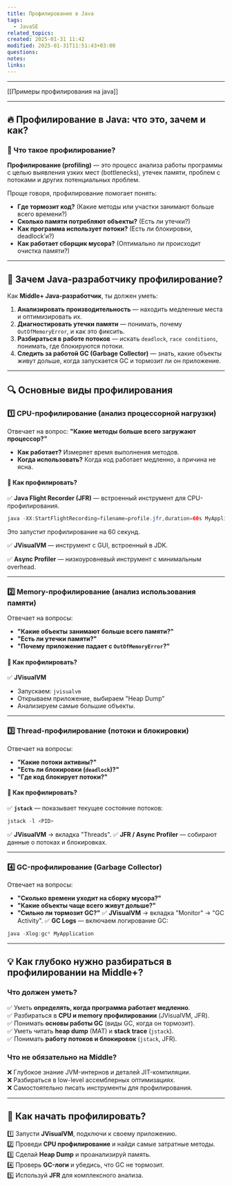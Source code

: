 ```yaml
---
title: Профилирование в Java
tags:
  - JavaSE
related_topics: 
created: 2025-01-31 11:42
modified: 2025-01-31T11:51:43+03:00
questions: 
notes: 
links: 
---
```


---
[[Примеры профилирования на java]]


-----

## 🔥 Профилирование в Java: что это, зачем и как?

### 📌 Что такое профилирование?

**Профилирование (profiling)** — это процесс анализа работы программы с целью выявления узких мест (bottlenecks), утечек памяти, проблем с потоками и других потенциальных проблем.

Проще говоря, профилирование помогает понять:

- **Где тормозит код?** (Какие методы или участки занимают больше всего времени?)
- **Сколько памяти потребляют объекты?** (Есть ли утечки?)
- **Как программа использует потоки?** (Есть ли блокировки, deadlock’и?)
- **Как работает сборщик мусора?** (Оптимально ли происходит очистка памяти?)

---

## 🎯 Зачем Java-разработчику профилирование?

Как **Middle+ Java-разработчик**, ты должен уметь:

1. **Анализировать производительность** — находить медленные места и оптимизировать их.
2. **Диагностировать утечки памяти** — понимать, почему `OutOfMemoryError`, и как это фиксить.
3. **Разбираться в работе потоков** — искать `deadlock`, `race conditions`, понимать, где блокируются потоки.
4. **Следить за работой GC (Garbage Collector)** — знать, какие объекты живут дольше, когда запускается GC и тормозит ли он приложение.

---

## 🔍 Основные виды профилирования

### 1️⃣ **CPU-профилирование** (анализ процессорной нагрузки)

Отвечает на вопрос: **"Какие методы больше всего загружают процессор?"**

- **Как работает?** Измеряет время выполнения методов.
- **Когда использовать?** Когда код работает медленно, а причина не ясна.
#### 🔹 Как профилировать?

✅ **Java Flight Recorder (JFR)** — встроенный инструмент для CPU-профилирования.
```java
java -XX:StartFlightRecording=filename=profile.jfr,duration=60s MyApplication

```
Это запустит профилирование на 60 секунд.

✅ **JVisualVM** — инструмент с GUI, встроенный в JDK.

✅ **Async Profiler** — низкоуровневый инструмент с минимальным overhead.

---
### 2️⃣ **Memory-профилирование** (анализ использования памяти)

Отвечает на вопросы:

- **"Какие объекты занимают больше всего памяти?"**
- **"Есть ли утечки памяти?"**
- **"Почему приложение падает с `OutOfMemoryError`?"**

#### 🔹 Как профилировать?

✅ **JVisualVM**

- Запускаем: `jvisualvm`
- Открываем приложение, выбираем "Heap Dump"
- Анализируем самые большие объекты.

---
### 3️⃣ **Thread-профилирование** (потоки и блокировки)

Отвечает на вопросы:

- **"Какие потоки активны?"**
- **"Есть ли блокировки (`deadlock`)?"**
- **"Где код блокирует потоки?"**

#### 🔹 Как профилировать?

✅ **`jstack`** — показывает текущее состояние потоков:
```java
jstack -l <PID>
```
✅ **JVisualVM** → вкладка "Threads".
✅ **JFR / Async Profiler** — собирают данные о потоках и блокировках.

-----
### 4️⃣ **GC-профилирование** (Garbage Collector)

Отвечает на вопросы:

- **"Сколько времени уходит на сборку мусора?"**
- **"Какие объекты чаще всего живут дольше?"**
- **"Сильно ли тормозит GC?"**
✅ **JVisualVM** → вкладка "Monitor" → "GC Activity".
✅ **GC Logs** — включаем логирование GC:
```java
java -Xlog:gc* MyApplication

```

----
## 💡 Как глубоко нужно разбираться в профилировании на **Middle+**?

### **Что должен уметь?**

✅ Уметь **определять, когда программа работает медленно**.  
✅ Разбираться в **CPU и memory профилировании** (JVisualVM, JFR).  
✅ Понимать **основы работы GC** (виды GC, когда он тормозит).  
✅ Уметь читать **heap dump** (MAT) и **stack trace** (`jstack`).  
✅ Понимать **работу потоков и блокировок** (`jstack`, JFR).

### **Что не обязательно на Middle?**

❌ Глубокое знание JVM-интернов и деталей JIT-компиляции.  
❌ Разбираться в low-level ассемблерных оптимизациях.  
❌ Самостоятельно писать инструменты для профилирования.

---

## 🚀 Как начать профилировать?

1️⃣ Запусти **JVisualVM**, подключи к своему приложению.  
2️⃣ Проведи **CPU профилирование** и найди самые затратные методы.  
3️⃣ Сделай **Heap Dump** и проанализируй память.  
4️⃣ Проверь **GC-логи** и убедись, что GC не тормозит.  
5️⃣ Используй **JFR** для комплексного анализа.